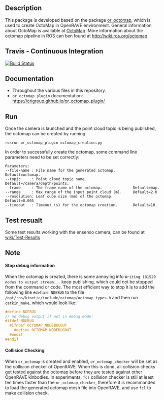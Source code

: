 ## Description
This package is developed based on the package [or_octomap](https://github.com/personalrobotics/or_octomap), which is used to create OctoMap in OpenRAVE environment. General information about OctoMap is available at [OctoMap](https://octomap.github.io/). More information about the octomap pipeline in ROS can ben found at http://wiki.ros.org/octomap.

## Travis - Continuous Integration
[![Build Status](https://travis-ci.org/crigroup/or_octomap_plugin.svg?branch=master)](https://travis-ci.org/crigroup/or_octomap_plugin)

## Documentation

* Throughout the various files in this repository.
* `or_octomap_plugin` documentation: https://crigroup.github.io/or_octomap_plugin/

## Run
Once the camera is launched and the point cloud topic is being published, the octomap can be created by running: 
```
rosrun or_octomap_plugin octomap_creation.py
```
In order to successfully create the octomap, some command line parameters need to be set correctly:
```
Parameters:
--file-name : File name for the generated octomap.        Default=octomap.
--topic     : Point cloud topic name.                     Default=/camera/depth/points.
--frame     : The frame name of the octomap.              Default=map.
--range     : Max range of the input point cloud (m).     Default=2.0
--resolution: Leaf cube size (mm) of the octomap.         Default=0.005
--timeout   : Timeout (s) for the octomap creation.       Default=10
```

## Test resualt
Some test results working with the ensenso camera, can be found at [wiki/Test-Results](https://github.com/crigroup/or_octomap_plugin/wiki/Test-Results)

## Note 
#### Stop debug information
When the octomap is created, there is some annoying info `Writing 181520 nodes to output stream...` keep publishing, which could not be stopped from the command or code. The most efficient way to stop it is to add the following line `#define NDEBUG` to the file `/opt/ros/kinetic/include/octomap/octomap_types.h` and then run `catkin_make`, which would look like:
```c++
#define NDEBUG 
// no debug output if not in debug mode:
#ifdef NDEBUG
  #ifndef OCTOMAP_NODEBUGOUT
    #define OCTOMAP_NODEBUGOUT
  #endif
#endif
```
#### Collision Checking
When `or_octomap` is created and enabled, `or_octomap_checker` will be set as the collision checker of OpenRAVE. When this is done, all collision checks get tested against the octomap before they are tested against other OpenRAVE kinbodies. In experiments, `fcl` collision checker is still at least ten times faster than the `or_octomap_checker`, therefore it is recommanded to load the generated octomap mesh file into OpenRAVE, and use `fcl` to make collision check. 
